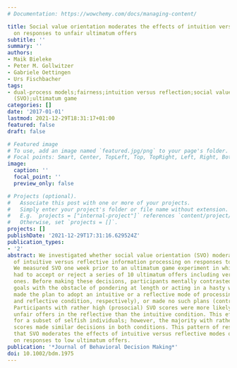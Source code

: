 ```yaml
---
# Documentation: https://wowchemy.com/docs/managing-content/

title: Social value orientation moderates the effects of intuition versus reflection
  on responses to unfair ultimatum offers
subtitle: ''
summary: ''
authors:
- Maik Bieleke
- Peter M. Gollwitzer
- Gabriele Oettingen
- Urs Fischbacher
tags:
- dual-process models;fairness;intuition versus reflection;social value orientation
  (SVO);ultimatum game
categories: []
date: '2017-01-01'
lastmod: 2021-12-29T18:31:17+01:00
featured: false
draft: false

# Featured image
# To use, add an image named `featured.jpg/png` to your page's folder.
# Focal points: Smart, Center, TopLeft, Top, TopRight, Left, Right, BottomLeft, Bottom, BottomRight.
image:
  caption: ''
  focal_point: ''
  preview_only: false

# Projects (optional).
#   Associate this post with one or more of your projects.
#   Simply enter your project's folder or file name without extension.
#   E.g. `projects = ["internal-project"]` references `content/project/deep-learning/index.md`.
#   Otherwise, set `projects = []`.
projects: []
publishDate: '2021-12-29T17:31:16.629524Z'
publication_types:
- '2'
abstract: We investigated whether social value orientation (SVO) moderates the effects
  of intuitive versus reflective information processing on responses to unfair offers.
  We measured SVO one week prior to an ultimatum game experiment in which participants
  had to accept or reject a series of 10 ultimatum offers including very low (unfair)
  ones. Before making these decisions, participants mentally contrasted their individual
  goals with the obstacle of pondering at length or acting in a hasty way; then they
  made the plan to adopt an intuitive or a reflective mode of processing (intuitive
  and reflective condition, respectively), or made no such plans (control condition).
  Participants with rather high (prosocial) SVO scores were more likely to accept
  unfair offers in the reflective than the intuitive condition. This effect also evinced
  for a subset of selfish individuals; however, the majority with rather low (selfish)
  scores made similar decisions in both conditions. This pattern of results suggests
  that SVO moderates the effects of intuitive versus reflective modes of processing
  on responses to low ultimatum offers.
publication: '*Journal of Behavioral Decision Making*'
doi: 10.1002/bdm.1975
---
```

